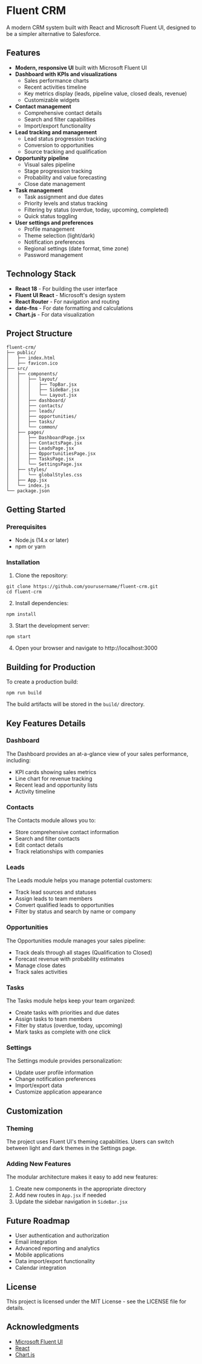 # Fluent CRM

A modern CRM system built with React and Microsoft Fluent UI, designed to be a simpler alternative to Salesforce.

## Features

- **Modern, responsive UI** built with Microsoft Fluent UI
- **Dashboard with KPIs and visualizations**
  - Sales performance charts
  - Recent activities timeline
  - Key metrics display (leads, pipeline value, closed deals, revenue)
  - Customizable widgets
- **Contact management**
  - Comprehensive contact details
  - Search and filter capabilities
  - Import/export functionality
- **Lead tracking and management**
  - Lead status progression tracking
  - Conversion to opportunities
  - Source tracking and qualification
- **Opportunity pipeline**
  - Visual sales pipeline
  - Stage progression tracking
  - Probability and value forecasting
  - Close date management
- **Task management**
  - Task assignment and due dates
  - Priority levels and status tracking
  - Filtering by status (overdue, today, upcoming, completed)
  - Quick status toggling
- **User settings and preferences**
  - Profile management
  - Theme selection (light/dark)
  - Notification preferences
  - Regional settings (date format, time zone)
  - Password management

## Technology Stack

- **React 18** - For building the user interface
- **Fluent UI React** - Microsoft's design system
- **React Router** - For navigation and routing
- **date-fns** - For date formatting and calculations
- **Chart.js** - For data visualization

## Project Structure

```
fluent-crm/
├── public/
│   ├── index.html
│   ├── favicon.ico
├── src/
│   ├── components/
│   │   ├── layout/
│   │   │   ├── TopBar.jsx
│   │   │   ├── SideBar.jsx
│   │   │   └── Layout.jsx
│   │   ├── dashboard/
│   │   ├── contacts/
│   │   ├── leads/
│   │   ├── opportunities/
│   │   ├── tasks/
│   │   └── common/
│   ├── pages/
│   │   ├── DashboardPage.jsx
│   │   ├── ContactsPage.jsx
│   │   ├── LeadsPage.jsx
│   │   ├── OpportunitiesPage.jsx
│   │   ├── TasksPage.jsx
│   │   └── SettingsPage.jsx
│   ├── styles/
│   │   └── globalStyles.css
│   ├── App.jsx
│   └── index.js
└── package.json
```

## Getting Started

### Prerequisites

- Node.js (14.x or later)
- npm or yarn

### Installation

1. Clone the repository:
```
git clone https://github.com/yourusername/fluent-crm.git
cd fluent-crm
```

2. Install dependencies:
```
npm install
```

3. Start the development server:
```
npm start
```

4. Open your browser and navigate to http://localhost:3000

## Building for Production

To create a production build:

```
npm run build
```

The build artifacts will be stored in the `build/` directory.

## Key Features Details

### Dashboard
The Dashboard provides an at-a-glance view of your sales performance, including:
- KPI cards showing sales metrics
- Line chart for revenue tracking
- Recent lead and opportunity lists
- Activity timeline

### Contacts
The Contacts module allows you to:
- Store comprehensive contact information
- Search and filter contacts
- Edit contact details
- Track relationships with companies

### Leads
The Leads module helps you manage potential customers:
- Track lead sources and statuses
- Assign leads to team members
- Convert qualified leads to opportunities
- Filter by status and search by name or company

### Opportunities
The Opportunities module manages your sales pipeline:
- Track deals through all stages (Qualification to Closed)
- Forecast revenue with probability estimates
- Manage close dates
- Track sales activities

### Tasks
The Tasks module helps keep your team organized:
- Create tasks with priorities and due dates
- Assign tasks to team members
- Filter by status (overdue, today, upcoming)
- Mark tasks as complete with one click

### Settings
The Settings module provides personalization:
- Update user profile information
- Change notification preferences
- Import/export data
- Customize application appearance

## Customization

### Theming

The project uses Fluent UI's theming capabilities. Users can switch between light and dark themes in the Settings page.

### Adding New Features

The modular architecture makes it easy to add new features:

1. Create new components in the appropriate directory
2. Add new routes in `App.jsx` if needed
3. Update the sidebar navigation in `SideBar.jsx`

## Future Roadmap

- User authentication and authorization
- Email integration
- Advanced reporting and analytics
- Mobile applications
- Data import/export functionality
- Calendar integration

## License

This project is licensed under the MIT License - see the LICENSE file for details.

## Acknowledgments

- [Microsoft Fluent UI](https://developer.microsoft.com/en-us/fluentui)
- [React](https://reactjs.org/)
- [Chart.js](https://www.chartjs.org/)